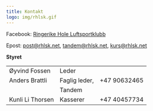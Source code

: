 ```yaml
---
title: Kontakt
logo: img/rhlsk.gif
---
```

Facebook: [Ringerike Hole Luftsportklubb](https://www.facebook.com/groups/258372744233395/)

Epost: [post@rhlsk.net](mailto:post@rhlsk.net), [tandem@rhlsk.net](mailto:tandem@rhlsk.net), [kurs@rhlsk.net](mailto:kurs@rhlsk.net)

**Styret**

|                  |             |              |
| ---------------- | ------------ | ------------ |
| Øyvind Fossen    |Leder        |              |
| Anders Brattli   |Faglig leder, | +47 90632465 |
|                  |Tandem       |   |
| Kunli Li Thorsen |Kasserer     | +47 40457734 |